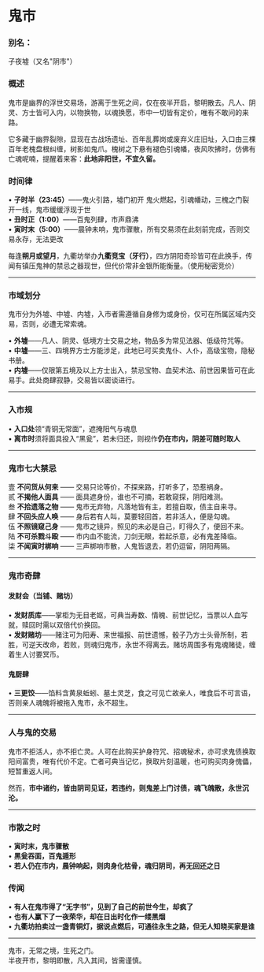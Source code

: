 # 鬼市

### 别名：
子夜墟（又名"阴市"）

### **概述**

鬼市是幽界的浮世交易场，游离于生死之间，仅在夜半开启，黎明散去。凡人、阴灵、方士皆可入内，以物换物，以魂换愿，市中一切皆有定价，唯有不敢问的来路。

它多藏于幽界裂隙，显现在古战场遗址、百年乱葬岗或废弃义庄旧址，入口由三棵百年老槐盘根纠缠，树影如鬼爪。槐树之下悬有褪色引魂幡，夜风吹拂时，仿佛有亡魂呢喃，提醒着来客：**此地非阳世，不宜久留。**

### **时间律**

• **子时半（23:45）**——鬼火引路，墟门初开
鬼火燃起，引魂幡动，三槐之门裂开一线，鬼市缓缓浮现于世  
• **丑时正（1:00）**——百鬼列肆，市声鼎沸  
• **寅时末（5:00）**——晨钟未响，鬼市骤散，所有交易须在此刻前完成，否则交易永存，无法更改

每逢**朔月或望月**，九衢坊举办**九衢竞宝（牙行）**，四方阴阳奇珍皆可在此换手，传闻有镇压鬼神的禁忌之器现世，但代价常非金银所能衡量。（使用秘密竞价）

---
### **市域划分**

鬼市分为外墟、中墟、内墟，入市者需遵循自身修为或身份，仅可在所属区域内交易，否则，必遭无常索魂。

• **外墟**——凡人、阴灵、低境方士交易之地，物品多为常见法器、低级符咒等。  
• **中墟**——三、四境界方士方能涉足，此地已可买卖鬼仆、人仆，高级宝物，隐秘书册。  
• **内墟**——仅限第五境及以上方士出入，禁忌宝物、血契术法、前世因果皆可在此易手。此处商肆寂静，交易皆以密谈进行。

---
### **入市规**

• **入口处**领“青铜无常面”，遮掩阳气与魂息  
• **离市时**须将面具投入“黑瓮”，若未归还，则视作**仍在市内，阴差可随时取人**

---

### **鬼市七大禁忌**

壹 **不问货从何来** —— 交易只论等价，不探来路，打听多了，恐惹祸身。  
贰 **不揭他人面具** —— 面具遮身份，谁也不可摘，若敢窥探，阴阳难测。  
叁 **不拾遗落之物** —— 鬼市无弃物，凡落地皆有主，若擅自取，债主自来寻。  
肆 **不回头应人唤** —— 身后若有人叫，莫要轻回首，若非活人，便是勾魂。  
伍 **不照镜窥己身** —— 鬼市之镜异，照见的未必是自己，盯得久了，便回不来。  
陆 **不可杀戮斗殴** —— 市内血不能流，刀剑无眼，若起杀意，必有鬼差降临。  
柒 **不闻寅时梆响** —— 三声梆响市散，人鬼皆退去，若仍逗留，阴阳两隔。

---
### **鬼市奇肆**

#### **发财会（当铺、赌坊）**

• **发财质库**——掌柜为无目老妪，可典当寿数、情魄、前世记忆，当票以人血写就，赎回时需以双倍代价换回。  
• **发财赌坊**——赌注可为阳寿、来世福报、前世遗憾，骰子乃方士头骨所制，若胜，可逆天改命，若败，则魂归鬼市，永世不得离去。赌坊周围多有鬼魂赌徒，缠着生人讨要冥币。

#### **鬼厨肆**

• **三更饺**——馅料含黄泉蚯蚓、墓土灵芝，食之可见亡故亲人，唯食后不可言语，否则亲人魂魄将被拖入鬼市，永不超生。

---
### **人与鬼的交易**

鬼市不拒活人，亦不拒亡灵。人可在此购买护身符咒、招魂秘术，亦可求鬼债换取阳间富贵，唯有代价不定。亡者可典当记忆，换取片刻温暖，也可购买肉身傀儡，短暂重返人间。

然而，**市中诸约，皆由阴司见证，若违约，则鬼差上门讨债，魂飞魄散，永世沉沦。**

---

### **市散之时**

• **寅时末，鬼市骤散**  
• **黑瓮吞面，百鬼遁形**  
• **若人仍在市内，晨钟响起，则肉身化枯骨，魂归阴司，再无回还之日**

### **传闻**

• **有人在鬼市得了“无字书”，见到了自己的前世今生，却疯了**  
• **也有人赢下了一夜荣华，却在日出时化作一缕黑烟**  
• **九衢坊拍卖过一盏青铜灯，据说点燃后，可通往永生之路，但无人知晓买家是谁**

---

鬼市，无常之境，生死之门。  
半夜开市，黎明即散，凡入其间，皆需谨慎。